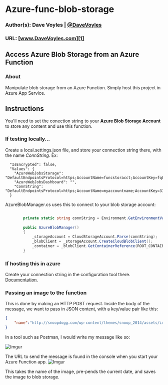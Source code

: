 # Azure-func-blob-storage
### Author(s): Dave Voyles | [@DaveVoyles](http://www.twitter.com/DaveVoyles)
### URL: [www.DaveVoyles.com][1]

Access Azure Blob Storage from an Azure Function
----------
### About
Manipulate blob storage from an Azure Function. Simply host this project in Azure App Service.


## Instructions
You'll need to set the conection string to your **Azure Blob Storage Account** to store any content and use this function.

### If testing locally...
Create a local.settings.json file, and store your connection string there, with the name *ConnString*. Ex:

```
  "IsEncrypted": false,
  "Values": {
    "AzureWebJobsStorage": "DefaultEndpointsProtocol=https;AccountName=funcstoracct;AccountKey=fq8O0ie/UGgFP6lh2yA1vpXky0MT7s3BdT2tFi1cWSgZI4yPZs/Hgr6lwCaGKH/+EDEOmt7+1S4seyHJ6YRYVQ==;EndpointSuffix=core.windows.net",
    "AzureWebJobsDashboard": "",
    "ConnString": "DefaultEndpointsProtocol=https;AccountName=myaccountname;AccountKey=311666311666311666==;"
  }
```

AzureBlobManager.cs uses this to connect to your blob storage account:

``` csharp

        private static string connString = Environment.GetEnvironmentVariable("ConnString");       
         
        public AzureBlobManager()
        {
            _storageAccount = CloudStorageAccount.Parse(connString);
            _blobClient = _storageAccount.CreateCloudBlobClient();
            _container = _blobClient.GetContainerReference(ROOT_CONTAINER_NAME);
        }
```

### If hosting this in azure
Create your connection string in the configuration tool there. [Documentation.](https://azure.microsoft.com/en-us/blog/windows-azure-web-sites-how-application-strings-and-connection-strings-work/)


### Passing an image to the function

This is done by making an HTTP POST request. Inside the body of the message, we want to pass in JSON content, with a key/value pair like this:

```json
{
	"name":"http://snoopdogg.com/wp-content/themes/snoop_2014/assets/images/og-img.jpg"
}
```

In a tool such as Postman, I would write my message like so:

![Imgur](http://i.imgur.com/mjUb0DS.png)

The URL to send the message is found in the console when you start your Azure Function app. 
![Imgur](http://i.imgur.com/wy8ABfa.png)


This takes the name of the image, pre-pends the current date, and saves the image to blob storage. 

  [1]: http://www.daveVoyles.com "My website"


